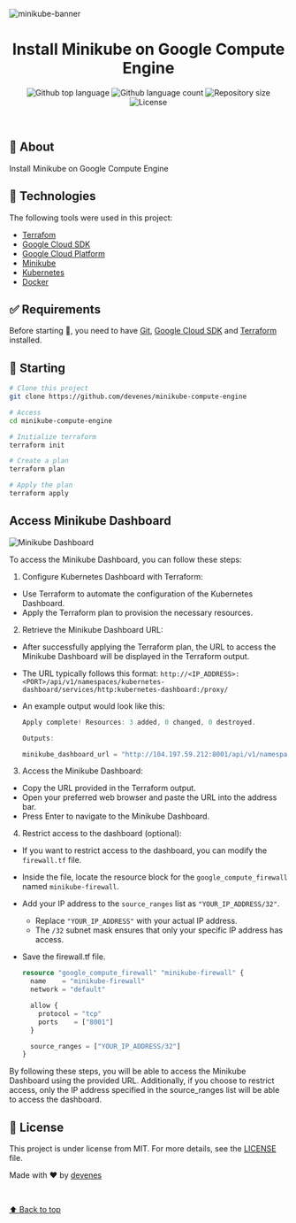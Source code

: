 ![minikube-banner](https://github.com/user-attachments/assets/9ce20aaf-0c56-41a4-9074-affcee457d72)


<h1 align="center">Install Minikube on Google Compute Engine</h1>
<p align="center">
  <img alt="Github top language" src="https://img.shields.io/github/languages/top/devenes/minikube-compute-engine?color=56BEB8">
  <img alt="Github language count" src="https://img.shields.io/github/languages/count/devenes/minikube-compute-engine?color=56BEB8">
  <img alt="Repository size" src="https://img.shields.io/github/repo-size/devenes/minikube-compute-engine?color=56BEB8">
  <img alt="License" src="https://img.shields.io/github/license/devenes/minikube-compute-engine?color=56BEB8">
  <!-- <img alt="Github issues" src="https://img.shields.io/github/issues/devenes/minikube-compute-engine?color=56BEB8" /> -->
  <!-- <img alt="Github forks" src="https://img.shields.io/github/forks/devenes/minikube-compute-engine?color=56BEB8" /> -->
  <!-- <img alt="Github stars" src="https://img.shields.io/github/stars/devenes/minikube-compute-engine?color=56BEB8" /> -->
</p>
<br>

## :dart: About

Install Minikube on Google Compute Engine

## :rocket: Technologies

The following tools were used in this project:

- [Terrafom](https://www.terraform.io/)
- [Google Cloud SDK](https://cloud.google.com/sdk/docs/quickstarts)
- [Google Cloud Platform](https://cloud.google.com/)
- [Minikube](https://minikube.sigs.k8s.io/docs/)
- [Kubernetes](https://kubernetes.io/)
- [Docker](https://www.docker.com/)

## :white_check_mark: Requirements

Before starting :checkered_flag:, you need to have [Git](https://git-scm.com), [Google Cloud SDK](https://cloud.google.com/sdk/docs/quickstarts) and [Terraform](https://www.terraform.io/) installed.

## :checkered_flag: Starting

```bash
# Clone this project
git clone https://github.com/devenes/minikube-compute-engine

# Access
cd minikube-compute-engine

# Inıtialize terraform
terraform init

# Create a plan
terraform plan

# Apply the plan
terraform apply
```

## Access Minikube Dashboard

![Minikube Dashboard](.github/minikube-dashboard.png)

To access the Minikube Dashboard, you can follow these steps:

1. Configure Kubernetes Dashboard with Terraform:

- Use Terraform to automate the configuration of the Kubernetes Dashboard.
- Apply the Terraform plan to provision the necessary resources.

2. Retrieve the Minikube Dashboard URL:

- After successfully applying the Terraform plan, the URL to access the Minikube Dashboard will be displayed in the Terraform output.
- The URL typically follows this format: `http://<IP_ADDRESS>:<PORT>/api/v1/namespaces/kubernetes-dashboard/services/http:kubernetes-dashboard:/proxy/`
- An example output would look like this:

  ```js
  Apply complete! Resources: 3 added, 0 changed, 0 destroyed.

  Outputs:

  minikube_dashboard_url = "http://104.197.59.212:8001/api/v1/namespaces/kubernetes-dashboard/services/http:kubernetes-dashboard:/proxy/"
  ```

3. Access the Minikube Dashboard:

- Copy the URL provided in the Terraform output.
- Open your preferred web browser and paste the URL into the address bar.
- Press Enter to navigate to the Minikube Dashboard.

4. Restrict access to the dashboard (optional):

- If you want to restrict access to the dashboard, you can modify the `firewall.tf` file.
- Inside the file, locate the resource block for the `google_compute_firewall` named `minikube-firewall`.
- Add your IP address to the `source_ranges` list as `"YOUR_IP_ADDRESS/32"`.
  - Replace `"YOUR_IP_ADDRESS"` with your actual IP address.
  - The `/32` subnet mask ensures that only your specific IP address has access.
- Save the firewall.tf file.

  ```tf
  resource "google_compute_firewall" "minikube-firewall" {
    name    = "minikube-firewall"
    network = "default"

    allow {
      protocol = "tcp"
      ports    = ["8001"]
    }

    source_ranges = ["YOUR_IP_ADDRESS/32"]
  }
  ```

By following these steps, you will be able to access the Minikube Dashboard using the provided URL. Additionally, if you choose to restrict access, only the IP address specified in the source_ranges list will be able to access the dashboard.

## :memo: License

This project is under license from MIT. For more details, see the [LICENSE](LICENSE) file.

Made with :heart: by <a href="https://github.com/devenes" target="_blank">devenes</a>

&#xa0;

<a href="#top">⬆️ Back to top</a>
